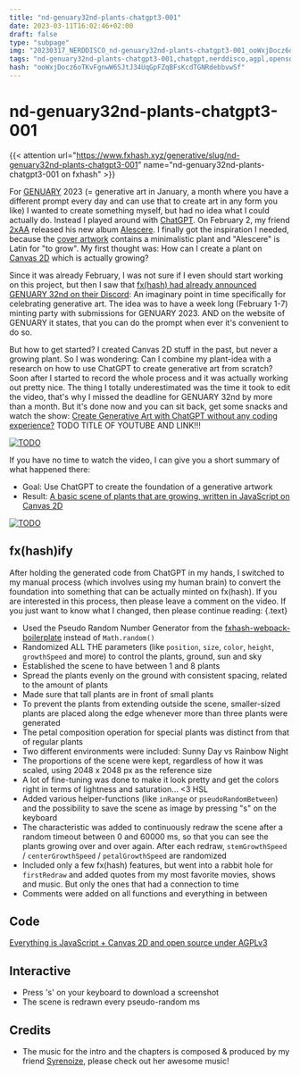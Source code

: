 ```yaml
---
title: "nd-genuary32nd-plants-chatgpt3-001"
date: 2023-03-11T16:02:46+02:00
draft: false
type: "subpage"
img: "20230317_NERDDISCO_nd-genuary32nd-plants-chatgpt3-001_ooWxjDocz6oTKvFgnwW6SJtJ34UqGpFZqBFsKcdTGNRdebbvwSf.jpg"
tags: "nd-genuary32nd-plants-chatgpt3-001,chatgpt,nerddisco,agpl,opensource,aigenerated,humangenerated,aifoundation,canvas2d"
hash: "ooWxjDocz6oTKvFgnwW6SJtJ34UqGpFZqBFsKcdTGNRdebbvwSf"
---
```


# nd-genuary32nd-plants-chatgpt3-001

{{< attention url="https://www.fxhash.xyz/generative/slug/nd-genuary32nd-plants-chatgpt3-001" name="nd-genuary32nd-plants-chatgpt3-001 on fxhash" >}}

For [GENUARY](https://genuary.art) 2023 (= generative art in January, a month where you have a different prompt every day and can use that to create art in any form you like) I wanted to create something myself, but had no idea what I could actually do. Instead I  played around with [ChatGPT](https://chat.openai.com). On February 2, my friend [2xAA](https://2xaa.fm) released his new album [Alescere](https://2xaa.bandcamp.com/album/alescere-data113). I finally got the inspiration I needed, because the [cover artwork](https://www.instagram.com/p/CoMZlxjtfvc) contains a minimalistic plant and "Alescere" is Latin for "to grow". My first thought was: How can I create a plant on [Canvas 2D](https://developer.mozilla.org/en-US/docs/Web/API/CanvasRenderingContext2D) which is actually growing?

Since it was already February, I was not sure if I even should start working on this project, but then I saw that [fx(hash) had already announced GENUARY 32nd on their Discord](https://discord.com/channels/900333075509149767/909081044932788295/1069726490779996182): An imaginary point in time specifically for celebrating generative art. The idea was to have a week long (February 1-7) minting party with submissions for GENUARY 2023. AND on the website of GENUARY it states, that you can do the prompt when ever it's convenient to do so.

But how to get started? I created Canvas 2D stuff in the past, but never a growing plant. So I was wondering: Can I combine my plant-idea with a research on how to use ChatGPT to create generative art from scratch? Soon after I started to record the whole process and it was actually working out pretty nice. The thing I totally underestimated was the time it took to edit the video, that's why I missed the deadline for GENUARY 32nd by more than a month. But it's done now and you can sit back, get some snacks and watch the show: [Create Generative Art with ChatGPT without any coding experience?](https://youtube.com) TODO TITLE OF YOUTUBE AND LINK!!!

<div class="center center--items text separate">
    <a href="TODO: LINK TO VIDEO" target="_blank">
        <picture class="picture">
            <img class="" src="img/20230317_NERDDISCO_nd-genuary32nd-plants-chatgpt3-001-youtube-thumbnail.jpg" alt="TODO" loading="lazy">
        </picture>
    </a>
</div>

If you have no time to watch the video, I can give you a short summary of what happened there:

- Goal: Use ChatGPT to create the foundation of a generative artwork
- Result: [A basic scene of plants that are growing, written in JavaScript on Canvas 2D](https://codesandbox.io/s/jovial-sea-68teiy?file=/src/index.js)

<div class="center center--items text separate">
    <a href="https://codesandbox.io/s/jovial-sea-68teiy?file=/src/index.js" target="_blank">
        <picture class="picture">
            <img class="" src="img/plants_foundation.jpg" alt="TODO" loading="lazy">
        </picture>
    </a>
</div>

## fx(hash)ify

After holding the generated code from ChatGPT in my hands, I switched to my manual process (which involves using my human brain) to convert the foundation into something that can be actually minted on fx(hash). If you are interested in this process, then please leave a comment on the video. If you just want to know what I changed, then please continue reading:
{.text}

- Used the Pseudo Random Number Generator from the [fxhash-webpack-boilerplate](https://github.com/fxhash/fxhash-webpack-boilerplate) instead of `Math.random()`
- Randomized ALL THE parameters (like `position`, `size`, `color`, `height`, `growthSpeed` and more) to control the plants, ground, sun and sky
- Established the scene to have between 1 and 8 plants
- Spread the plants evenly on the ground with consistent spacing, related to the amount of plants
- Made sure that tall plants are in front of small plants
- To prevent the plants from extending outside the scene, smaller-sized plants are placed along the edge whenever more than three plants were generated
- The petal composition operation for special plants was distinct from that of regular plants
- Two different environments were included: Sunny Day vs Rainbow Night
- The proportions of the scene were kept, regardless of how it was scaled, using 2048 x 2048 px as the reference size
- A lot of fine-tuning was done to make it look pretty and get the colors right in terms of lightness and saturation... <3 HSL
- Added various helper-functions (like `inRange` or `pseudoRandomBetween`) and the possibility to save the scene as image by pressing "s" on the keyboard
- The characteristic was added to continuously redraw the scene after a random timeout between 0 and 60000 ms, so that you can see the plants growing over and over again. After each redraw, `stemGrowthSpeed` / `centerGrowthSpeed` / `petalGrowthSpeed` are randomized
- Included only a few fx(hash) features, but went into a rabbit hole for `firstRedraw` and added quotes from my most favorite movies, shows and music. But only the ones that had a connection to time
- Comments were added on all functions and everything in between

## Code

[Everything is JavaScript + Canvas 2D and open source under AGPLv3](https://github.com/NERDDISCO/nd-genuary32nd-plants-chatgpt3-001)

## Interactive

- Press 's' on your keyboard to download a screenshot
- The scene is redrawn every pseudo-random ms

## Credits

- The music for the intro and the chapters is composed & produced by my friend [Syrenoize](https://soundcloud.com/syrenoize), please check out her awesome music!
